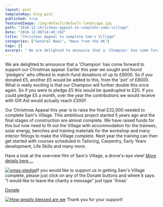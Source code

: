 ```yaml
---
layout: post
templateKey: blog-post
published: true
featuredImage: /img/default/default-landscape.jpg
path: "2016-12-christmas-appeal-to-complete-sams-village"
date: "2016-12-06T14:40:19Z"
title: "Christmas Appeal to complete Sam's Village"
categories: ["General News", "News from the UK"]
tags: []
excerpt: " We are delighted to announce that a 'Champion' has come forward to support our Christmas appeal. E..."
---
```


We are delighted to announce that a 'Champion' has come forward to support our Christmas appeal. Earlier this year we sought and found 'pledgers' who offered to match-fund donations of up to £8000\. So if you donated £5, another £5 would be added to this, from the 'pot' of £8000\. What is really exciting is that our Champion will further double this once again. So if you were to pledge £5 this would be quadrupled to £20\. If you could pledge £5 a month, over the year the contributions we would receive with Gift Aid would actually reach £300!!

Our Christmas Appeal this year is to raise the final £32,000 needed to complete Sam's Village. This ambitious project started 5 years ago and the final stages of construction are almost complete. We have raised funds for this but now need to fit out the Village with accommodation for the trainees, solar energy, benches and training materials for the workshop and many interior fittings to make the Village complete. Next year the training can then get started with courses scheduled in Tailoring, Carpentry, Early Years development, Life Skills and many more.

Have a look at the overview film of Sam's Village, a drone's-eye view! [More details here ...](https://www.africanvision.org.uk/sams-village/)

[![xmas-pledge](https://f000.backblazeb2.com/file/avm-wp-uploads/2016/12/Xmas-pledge.bmp)](https://f000.backblazeb2.com/file/avm-wp-uploads/2016/12/Xmas-pledge.bmp)If you would like to support us in getting Sam's Village complete, please just click on any of the Donate buttons and where it says: "I would like to leave the charity a message" just type 'Xmas'

[Donate](https://www.charitycheckout.co.uk/1113786/)

[![How greatly blessed are we](https://f000.backblazeb2.com/file/avm-wp-uploads/2014/10/Paige-card-300x300.jpg)](https://f000.backblazeb2.com/file/avm-wp-uploads/2014/10/Paige-card.jpg) Thank you for your support!
